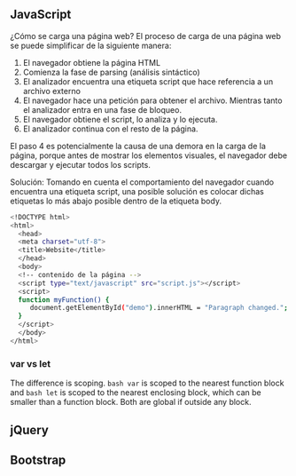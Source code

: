 ## JavaScript
¿Cómo se carga una página web?
El proceso de carga de una página web se puede simplificar de la siguiente manera:

1. El navegador obtiene la página HTML
2. Comienza la fase de parsing (análisis sintáctico)
3. El analizador encuentra una etiqueta script que hace referencia a un archivo externo
4. El navegador hace una petición para obtener el archivo. Mientras tanto el analizador entra en una fase de bloqueo.
5. El navegador obtiene el script, lo analiza y lo ejecuta.
6. El analizador continua con el resto de la página.

El paso 4 es potencialmente la causa de una demora en la carga de la página, porque antes de mostrar los elementos visuales, el navegador debe descargar y ejecutar todos los scripts.

Solución:
Tomando en cuenta el comportamiento del navegador cuando encuentra una etiqueta script, una posible solución es colocar dichas etiquetas lo más abajo posible dentro de la etiqueta body.

```bash
<!DOCTYPE html>
<html>
  <head>
  <meta charset="utf-8">
  <title>Website</title>
  </head>
  <body>
  <!-- contenido de la página -->
  <script type="text/javascript" src="script.js"></script>
  <script>
  function myFunction() {
     document.getElementById("demo").innerHTML = "Paragraph changed.";
  }
  </script>
  </body>
</html>
```
 
### var vs let
The difference is scoping. ```bash var``` is scoped to the nearest function block and ```bash let``` is scoped to the nearest enclosing block, which can be smaller than a function block. Both are global if outside any block.

## jQuery

## Bootstrap


